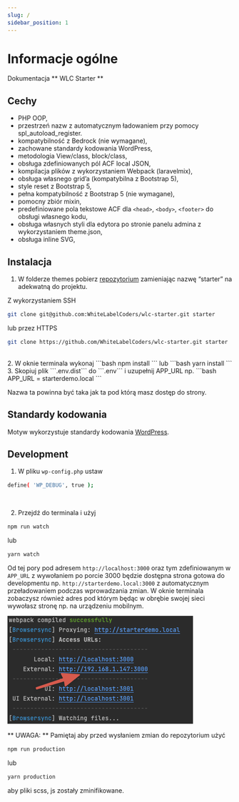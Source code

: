 ```yaml
---
slug: /
sidebar_position: 1
---
```


# Informacje ogólne

Dokumentacja ** WLC Starter **

## Cechy

- PHP OOP,
- przestrzeń nazw z automatycznym ładowaniem przy pomocy spl_autoload_register.
- kompatybilność z Bedrock (nie wymagane),
- zachowane standardy kodowania WordPress,
- metodologia View/class, block/class,
- obsługa zdefiniowanych pól ACF local JSON,
- kompilacja plików z wykorzystaniem Webpack (laravelmix),
- obsługa własnego grid’a (kompatybilna z Bootstrap 5),
- style reset z Bootstrap 5,
- pełna kompatybilność z Bootstrap 5 (nie wymagane),
- pomocny zbiór mixin,
- predefiniowane pola tekstowe ACF dla ```<head>```, ```<body>```, ```<footer>``` do obsługi własnego kodu,
- obsługa własnych styli dla edytora po stronie panelu admina z wykorzystaniem theme.json,
- obsługa inline SVG,

## Instalacja

1. W folderze themes pobierz [repozytorium](https://github.com/WhiteLabelCoders/wlc-starter) zamieniając nazwę “starter” na adekwatną do projektu.

  Z wykorzystaniem SSH
  ```bash
  git clone git@github.com:WhiteLabelCoders/wlc-starter.git starter
  ```

  lub przez HTTPS
  ```bash
  git clone https://github.com/WhiteLabelCoders/wlc-starter.git starter
  ```
<br/>
2. W oknie terminala wykonaj
  ```bash
  npm install
  ```
  lub
  ```bash
  yarn install
  ```
<br/>
3. Skopiuj plik ```.env.dist``` do ```.env``` i uzupełnij APP_URL np.
  ```bash
  APP_URL = starterdemo.local
  ```

  Nazwa ta powinna być taka jak ta pod którą masz dostęp do strony.
<br/>

## Standardy kodowania

Motyw wykorzystuje standardy kodowania [WordPress](https://developer.wordpress.org/coding-standards/wordpress-coding-standards/php/).
<br/>

## Development
1. W pliku ```wp-config.php``` ustaw

  ```bash
  define( 'WP_DEBUG', true );
  ```
<br/>

2. Przejdź do terminala i użyj
  ```bash
  npm run watch
  ```
  lub
  ```bash
  yarn watch
  ```

  Od tej pory pod adresem ```http://localhost:3000``` oraz tym zdefiniowanym w ```APP_URL``` z wywołaniem po porcie 3000 będzie dostępna strona gotowa do developmentu np. ```http://starterdemo.local:3000```
  z automatycznym przeładowaniem podczas wprowadzania zmian. W oknie terminala zobaczysz również adres pod którym będąc w obrębie swojej sieci wywołasz stronę np. na urządzeniu mobilnym.
  
  ![Development image](./assets/image1.png)

  ** UWAGA: ** Pamiętaj aby przed wysłaniem zmian do repozytorium użyć
  ```bash
  npm run production
  ```
  lub
  ```bash
  yarn production
  ```
  aby pliki scss, js zostały zminifikowane.




<!-- # Tutorial Intro

Let's discover **Docusaurus in less than 5 minutes**.

## Getting Started

Get started by **creating a new site**.

Or **try Docusaurus immediately** with **[docusaurus.new](https://docusaurus.new)**.

### What you'll need

- [Node.js](https://nodejs.org/en/download/) version 16.14 or above:
  - When installing Node.js, you are recommended to check all checkboxes related to dependencies.

## Generate a new site

Generate a new Docusaurus site using the **classic template**.

The classic template will automatically be added to your project after you run the command:

```bash
npm init docusaurus@latest my-website classic
```

You can type this command into Command Prompt, Powershell, Terminal, or any other integrated terminal of your code editor.

The command also installs all necessary dependencies you need to run Docusaurus.

## Start your site

Run the development server:

```bash
cd my-website
npm run start
```

The `cd` command changes the directory you're working with. In order to work with your newly created Docusaurus site, you'll need to navigate the terminal there.

The `npm run start` command builds your website locally and serves it through a development server, ready for you to view at http://localhost:3000/.

Open `docs/intro.md` (this page) and edit some lines: the site **reloads automatically** and displays your changes. -->

